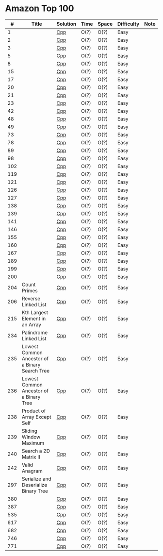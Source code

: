# Amazon Top 100

|  #  | Title           |  Solution       |  Time           | Space           | Difficulty    | Note | 
|-----|---------------- | --------------- | --------------- | --------------- | ------------- |------|
|  1  |  | [Cpp](./cpp/) | O(?) | O(?) | Easy |  |
|  2  |  | [Cpp](./cpp/) | O(?) | O(?) | Easy |  |
|  3  |  | [Cpp](./cpp/) | O(?) | O(?) | Easy |  |
|  5  |  | [Cpp](./cpp/) | O(?) | O(?) | Easy |  |
|  8  |  | [Cpp](./cpp/) | O(?) | O(?) | Easy |  |
|  15  |  | [Cpp](./cpp/) | O(?) | O(?) | Easy |  |
|  17  |  | [Cpp](./cpp/) | O(?) | O(?) | Easy |  |
|  20  |  | [Cpp](./cpp/) | O(?) | O(?) | Easy |  |
|  21  |  | [Cpp](./cpp/) | O(?) | O(?) | Easy |  |
|  23  |  | [Cpp](./cpp/) | O(?) | O(?) | Easy |  |
|  42  |  | [Cpp](./cpp/) | O(?) | O(?) | Easy |  |
|  48  |  | [Cpp](./cpp/) | O(?) | O(?) | Easy |  |
|  49  |  | [Cpp](./cpp/) | O(?) | O(?) | Easy |  |
|  73  |  | [Cpp](./cpp/) | O(?) | O(?) | Easy |  |
|  78  |  | [Cpp](./cpp/) | O(?) | O(?) | Easy |  |
|  89  |  | [Cpp](./cpp/) | O(?) | O(?) | Easy |  |
|  98  |  | [Cpp](./cpp/) | O(?) | O(?) | Easy |  |
|  102  |  | [Cpp](./cpp/) | O(?) | O(?) | Easy |  |
|  119  |  | [Cpp](./cpp/) | O(?) | O(?) | Easy |  |
|  121  |  | [Cpp](./cpp/) | O(?) | O(?) | Easy |  |
|  126  |  | [Cpp](./cpp/) | O(?) | O(?) | Easy |  |
|  127  |  | [Cpp](./cpp/) | O(?) | O(?) | Easy |  |
|  138  |  | [Cpp](./cpp/) | O(?) | O(?) | Easy |  |
|  139  |  | [Cpp](./cpp/) | O(?) | O(?) | Easy |  |
|  141  |  | [Cpp](./cpp/) | O(?) | O(?) | Easy |  |
|  146  |  | [Cpp](./cpp/) | O(?) | O(?) | Easy |  |
|  155  |  | [Cpp](./cpp/) | O(?) | O(?) | Easy |  |
|  160  |  | [Cpp](./cpp/) | O(?) | O(?) | Easy |  |
|  167  |  | [Cpp](./cpp/) | O(?) | O(?) | Easy |  |
|  189  |  | [Cpp](./cpp/) | O(?) | O(?) | Easy |  |
|  199  |  | [Cpp](./cpp/) | O(?) | O(?) | Easy |  |
|  200  |  | [Cpp](./cpp/) | O(?) | O(?) | Easy |  |
|  204  | Count Primes  | [Cpp](./cpp/) | O(?) | O(?) | Easy |  |
|  206  | Reverse Linked List | [Cpp](./cpp/) | O(?) | O(?) | Easy |  |
|  215  | Kth Largest Element in an Array | [Cpp](./cpp/) | O(?) | O(?) | Easy |  |
|  234  | Palindrome Linked List | [Cpp](./cpp/) | O(?) | O(?) | Easy |  |
|  235  | Lowest Common Ancestor of a Binary Search Tree | [Cpp](./cpp/) | O(?) | O(?) | Easy |  |
|  236  | Lowest Common Ancestor of a Binary Tree | [Cpp](./cpp/) | O(?) | O(?) | Easy |  |
|  238  | Product of Array Except Self | [Cpp](./cpp/) | O(?) | O(?) | Easy |  |
|  239  | Sliding Window Maximum | [Cpp](./cpp/) | O(?) | O(?) | Easy |  |
|  240  | Search a 2D Matrix II | [Cpp](./cpp/) | O(?) | O(?) | Easy |  |
|  242  | Valid Anagram | [Cpp](./cpp/) | O(?) | O(?) | Easy |  |
|  297  | Serialize and Deserialize Binary Tree | [Cpp](./cpp/) | O(?) | O(?) | Easy |  |
|  380  |  | [Cpp](./cpp/) | O(?) | O(?) | Easy |  |
|  387  |  | [Cpp](./cpp/) | O(?) | O(?) | Easy |  |
|  535  |  | [Cpp](./cpp/) | O(?) | O(?) | Easy |  |
|  617  |  | [Cpp](./cpp/) | O(?) | O(?) | Easy |  |
|  682  |  | [Cpp](./cpp/) | O(?) | O(?) | Easy |  |
|  746  |  | [Cpp](./cpp/) | O(?) | O(?) | Easy |  |
|  771  |  | [Cpp](./cpp/) | O(?) | O(?) | Easy |  |

